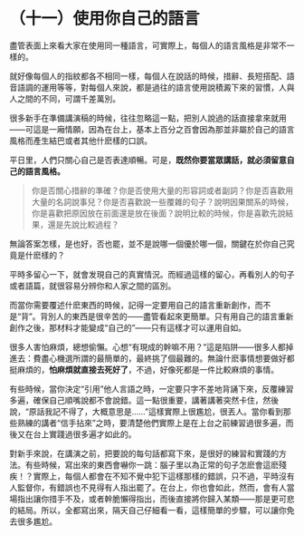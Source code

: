 # （十一）使用你自己的語言

盡管表面上來看大家在使用同一種語言，可實際上，每個人的語言風格是非常不一樣的。

就好像每個人的指紋都各不相同一樣，每個人在說話的時候，措辭、長短搭配、語音語調的運用等等，對每個人來說，都是過往的語言使用說積澱下來的習慣，人與人之間的不同，可謂千差萬別。

很多新手在準備講演稿的時候，往往忽略這一點，把別人說過的話直接拿來就用——可這是一廂情願，因為在台上，基本上百分之百會因為那並非屬於自己的語言風格而產生結巴或者其他什麽樣的口誤。

平日里，人們只關心自己是否表達順暢。可是，**既然你要當眾講話，就必須留意自己的語言風格。**

> 你是否關心措辭的準確？你是否使用大量的形容詞或者副詞？你是否喜歡用大量的名詞說事兒？你是否喜歡說一些覆雜的句子？說明因果關系的時候，你是喜歡把原因放在前面還是放在後面？說明比較的時候，你是喜歡先說結果，還是先說比較過程？

無論答案怎樣，是也好，否也罷，並不是說哪一個優於哪一個，關鍵在於你自己究竟是什麽樣的？

平時多留心一下，就會发現自己的真實情況。而經過這樣的留心，再看別人的句子或者語篇，就很容易分辨你和人家之間的區別。

而當你需要覆述什麽東西的時候，記得一定要用自己的語言重新創作，而不是“背”。背別人的東西是很辛苦的——盡管看起來更簡單。只有用自己的語言重新創作之後，那材料才能變成“自己的”——只有這樣才可以運用自如。

很多人害怕麻煩，總想偷懶。心想“有現成的幹嘛不用？”這是陷阱——很多人都掉進去：費盡心機選所謂的最簡單的，最終挑了個最難的。無論什麽事情想要做好都挺麻煩的，**怕麻煩就直接去死好了**，不過，好像死都是一件比較麻煩的事情。

有些時候，當你決定“引用”他人言語之時，一定要只字不差地背誦下來，反覆練習多遍，確保自己順嘴說都不會說錯。這一點很重要，講著講著突然卡住，然後說，“原話我記不得了，大概意思是……”這樣實際上很尷尬，很丟人。當你看到那些熟練的講者“信手拈來”之時，要清楚他們實際上是在上台之前練習過很多遍，而後又在台上實踐過很多遍才如此的。

對新手來說，在講演之前，把要說的每句話都寫下來，是很好的練習和實踐的方法。有些時候，寫出來的東西會嚇你一跳：腦子里以為正常的句子怎麽會這麽殘疾！？實際上，每個人都會在不知不覺中犯下這樣那樣的錯誤，只不過，平時沒有人監督你，有錯誤也不見得有人指出罷了。在台上，你也會如此，然而，會有人當場指出讓你措手不及，或者幹脆懶得指出，而後直接將你歸入某類——那是更可悲的結局。所以，全都寫出來，隔天自己仔細看一看，這樣簡單的步驟，可以讓你免去很多尷尬。
